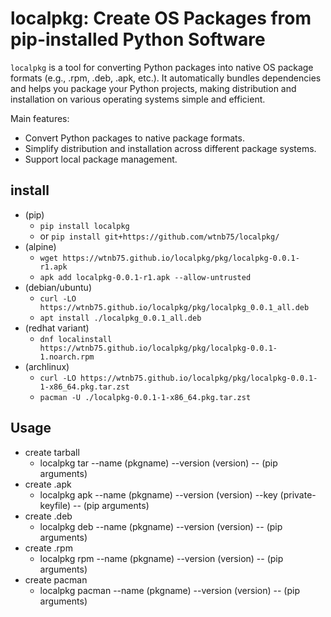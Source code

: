 # localpkg: Create OS Packages from pip-installed Python Software

`localpkg` is a tool for converting Python packages into native OS package formats (e.g., .rpm, .deb, .apk, etc.).
It automatically bundles dependencies and helps you package your Python projects, making distribution and installation on various operating systems simple and efficient.

Main features:

- Convert Python packages to native package formats.
- Simplify distribution and installation across different package systems.
- Support local package management.

## install

- (pip)
    - `pip install localpkg`
    - or `pip install git+https://github.com/wtnb75/localpkg/`
- (alpine)
    - `wget https://wtnb75.github.io/localpkg/pkg/localpkg-0.0.1-r1.apk`
    - `apk add localpkg-0.0.1-r1.apk --allow-untrusted`
- (debian/ubuntu)
    - `curl -LO https://wtnb75.github.io/localpkg/pkg/localpkg_0.0.1_all.deb`
    - `apt install ./localpkg_0.0.1_all.deb`
- (redhat variant)
    - `dnf localinstall https://wtnb75.github.io/localpkg/pkg/localpkg-0.0.1-1.noarch.rpm`
- (archlinux)
    - `curl -LO https://wtnb75.github.io/localpkg/pkg/localpkg-0.0.1-1-x86_64.pkg.tar.zst`
    - `pacman -U ./localpkg-0.0.1-1-x86_64.pkg.tar.zst`

## Usage

- create tarball
    - localpkg tar --name (pkgname) --version (version) -- (pip arguments)
- create .apk
    - localpkg apk --name (pkgname) --version (version) --key (private-keyfile) -- (pip arguments)
- create .deb
    - localpkg deb --name (pkgname) --version (version) -- (pip arguments)
- create .rpm
    - localpkg rpm --name (pkgname) --version (version) -- (pip arguments)
- create pacman
    - localpkg pacman --name (pkgname) --version (version) -- (pip arguments)
